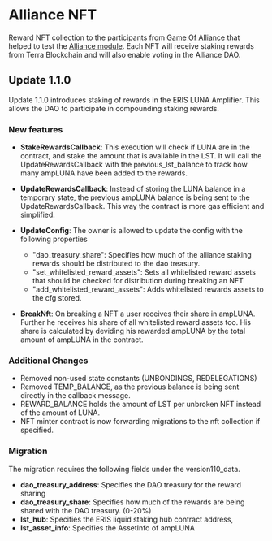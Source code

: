 # Alliance NFT

Reward NFT collection to the participants from [Game Of Alliance](https://docs.alliance.terra.money/game-of-alliance/overview/) that helped to test the [Alliance module](https://github.com/terra-money/alliance). Each NFT will receive staking rewards from Terra Blockchain and will also enable voting in the Alliance DAO.

## Update 1.1.0

Update 1.1.0 introduces staking of rewards in the ERIS LUNA Amplifier. This allows the DAO to participate in compounding staking rewards.

### New features

- **StakeRewardsCallback**: This execution will check if LUNA are in the contract, and stake the amount that is available in the LST. It will call the UpdateRewardsCallback with the previous_lst_balance to track how many ampLUNA have been added to the rewards.

- **UpdateRewardsCallback**: Instead of storing the LUNA balance in a temporary state, the previous ampLUNA balance is being sent to the UpdateRewardsCallback. This way the contract is more gas efficient and simplified.

- **UpdateConfig**: The owner is allowed to update the config with the following properties
  - "dao_treasury_share": Specifies how much of the alliance staking rewards should be distributed to the dao treasury.
  - "set_whitelisted_reward_assets": Sets all whitelisted reward assets that should be checked for distribution during breaking an NFT
  - "add_whitelisted_reward_assets": Adds whitelisted rewards assets to the cfg stored.

- **BreakNft**: On breaking a NFT a user receives their share in ampLUNA. Further he receives his share of all whitelisted reward assets too. His share is calculated by deviding his rewarded ampLUNA by the total amount of ampLUNA in the contract.

### Additional Changes

- Removed non-used state constants (UNBONDINGS, REDELEGATIONS)
- Removed TEMP_BALANCE, as the previous balance is being sent directly in the callback message.
- REWARD_BALANCE holds the amount of LST per unbroken NFT instead of the amount of LUNA.
- NFT minter contract is now forwarding migrations to the nft collection if specified.

### Migration

The migration requires the following fields under the version110_data.

- **dao_treasury_address**: Specifies the DAO treasury for the reward sharing
- **dao_treasury_share**: Specifies how much of the rewards are being shared with the DAO treasury. (0-20%)
- **lst_hub**: Specifies the ERIS liquid staking hub contract address,
- **lst_asset_info**: Specifies the AssetInfo of ampLUNA
